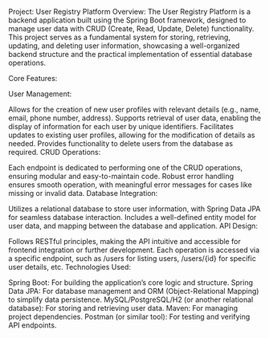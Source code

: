 Project: User Registry Platform
Overview: The User Registry Platform is a backend application built using the Spring Boot framework, designed to manage user data with CRUD (Create, Read, Update, Delete) functionality. This project serves as a fundamental system for storing, retrieving, updating, and deleting user information, showcasing a well-organized backend structure and the practical implementation of essential database operations.

Core Features:

User Management:

Allows for the creation of new user profiles with relevant details (e.g., name, email, phone number, address).
Supports retrieval of user data, enabling the display of information for each user by unique identifiers.
Facilitates updates to existing user profiles, allowing for the modification of details as needed.
Provides functionality to delete users from the database as required.
CRUD Operations:

Each endpoint is dedicated to performing one of the CRUD operations, ensuring modular and easy-to-maintain code.
Robust error handling ensures smooth operation, with meaningful error messages for cases like missing or invalid data.
Database Integration:

Utilizes a relational database to store user information, with Spring Data JPA for seamless database interaction.
Includes a well-defined entity model for user data, and mapping between the database and application.
API Design:

Follows RESTful principles, making the API intuitive and accessible for frontend integration or further development.
Each operation is accessed via a specific endpoint, such as /users for listing users, /users/{id} for specific user details, etc.
Technologies Used:

Spring Boot: For building the application’s core logic and structure.
Spring Data JPA: For database management and ORM (Object-Relational Mapping) to simplify data persistence.
MySQL/PostgreSQL/H2 (or another relational database): For storing and retrieving user data.
Maven: For managing project dependencies.
Postman (or similar tool): For testing and verifying API endpoints.
